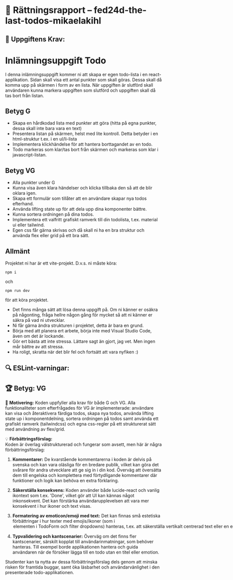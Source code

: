 # 📌 Rättningsrapport – fed24d-the-last-todos-mikaelakihl

## 🎯 Uppgiftens Krav:
# Inlämningsuppgift Todo

I denna inlämningsuppgift kommer ni att skapa er egen todo-lista i en react-applikation.
Sidan skall visa ett antal punkter som skall göras. Dessa skall då komma upp på skärmen i form av en lista. När uppgiften är slutförd skall användaren kunna markera uppgiften som slutförd och uppgiften skall då tas bort från listan.

## Betyg G

- Skapa en hårdkodad lista med punkter att göra (hitta på egna punkter, dessa skall inte bara vara en text)
- Presentera listan på skärmen, helst med lite kontroll. Detta betyder i en html-struktur t.ex. i en ul/li-lista
- Implementera klickhändelse för att hantera borttagandet av en todo.
- Todo markeras som klar/tas bort från skärmen och markeras som klar i javascript-listan.

## Betyg VG

- Alla punkter under G
- Kunna visa även klara händelser och klicka tillbaka den så att de blir oklara igen.
- Skapa ett formulär som tillåter att en användare skapar nya todos efterhand.
- Använda lifting state up för att dela upp dina komponenter bättre.
- Kunna sortera ordningen på dina todos.
- Implementera ett valfritt grafiskt ramverk till din todolista, t.ex. material ui eller tailwind.
- Egen css får gärna skrivas och då skall ni ha en bra struktur och använda flex eller grid på ett bra sätt.

## Allmänt

Projektet ni har är ett vite-projekt. D.v.s. ni måste köra:

```shell
npm i
```

och

```shell
npm run dev 
```

för att köra projektet.

- Det finns många sätt att lösa denna uppgift på. Om ni känner er osäkra på någonting, fråga hellre någon gång för mycket så att ni känner er säkra på vad ni utvecklar.
- Ni får gärna ändra strukturen i projektet, detta är bara en grund.
- Börja med att planera ert arbete, börja inte med Visual Studio Code, även om det är lockande.
- Gör ert bästa att inte stressa. Lättare sagt än gjort, jag vet. Men ingen mår bättre av att stressa.
- Ha roligt, skratta när det blir fel och fortsätt att vara nyfiken :)


## 🔍 ESLint-varningar:


## 🏆 **Betyg: VG**
📌 **Motivering:** Koden uppfyller alla krav för både G och VG. Alla funktionaliteter som efterfrågades för VG är implementerade: användare kan visa och återaktivera färdiga todos, skapa nya todos, använda lifting state up i komponentdelning, sortera ordningen på todos samt använda ett grafiskt ramverk (tailwindcss) och egna css-regler på ett strukturerat sätt med användning av flex/grid.

💡 **Förbättringsförslag:**  
Koden är överlag välstrukturerad och fungerar som avsett, men här är några förbättringsförslag: 

1. **Kommentarer:** De kvarstående kommentarerna i koden är delvis på svenska och kan vara oläsliga för en bredare publik, vilket kan göra det svårare för andra utvecklare att ge sig in i din kod. Överväg att översätta dem till engelska och komplettera med förtydligande kommentarer där funktioner och logik kan behöva en extra förklaring.

2. **Säkerställa konsekvens:** Koden använder både lucide-react och vanlig ikontext som t.ex. 'Done', vilket gör att UI kan kännas något inkonsekvent. Det kan förstärka användarupplevelsen att vara mer konsekvent i hur ikoner och text visas.

3. **Formatering av emoticon/emoji med text:** Det kan finnas små estetiska förbättringar i hur texter med emojis/ikoner (som i <option> elementen i TodoForm och filter dropdowns) hanteras, t.ex. att säkerställa vertikalt centrerad text eller en enhetlig marginal mellan emoji och text.

4. **Typvalidering och kantscenarier:** Överväg om det finns fler kantscenarier, särskilt kopplat till användarinmatningar, som behöver hanteras. Till exempel borde applikationen hantera och guida användaren när de försöker lägga till en todo utan en titel eller emotion.

Studenter kan ta nytta av dessa förbättringsförslag dels genom att minska risken för framtida buggar, samt öka läsbarhet och användarvänlighet i den presenterade todo-applikationen.